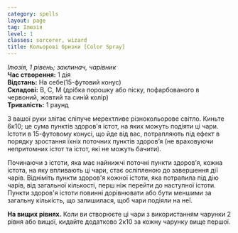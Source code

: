 ```yaml
---
category: spells
layout: page
tag: Ілюзія
level: 1
classes: sorcerer, wizard
title: Кольорові бризки [Color Spray]
---
```


_Ілюзія, 1 рівень; заклинач, чарівник_    
**Час створення:** 1 дія   
**Відстань:** На себе(15-футовий конус)   
**Складові:** В, С, М (дрібка порошку або піску, пофарбованого в червоний, жовтий та синій колір)    
**Тривалість:** 1 раунд   

З вашої руки злітає сліпуче мерехтливе різнокольорове світло. Киньте 6к10; це сума пунктів здоров'я істот, на яких можуть подіяти ці чари. Істоти в 15-футовому конусі, що йде від вас, потрапляють під ефект в порядку зростання їхніх поточних пунктів здоров’я (не враховуючи непритомних істот та істот, які не можуть бачити).    

Починаючи з істоти, яка має найнижчі поточні пункти здоров’я, кожна істота, на яку впливають ці чари, стає осліпленою до завершення дії чарів. Відніміть пункти здоров'я кожної істоти, яка потрапила під дію чарів, від загальної кількості, перш ніж перейти до наступної істоти. Пункти здоров'я істоти повинні дорівнювати або бути меншими за загальну кількість, що залишилася, щоб чари подіяли на неї.   

**На вищих рівнях.** Коли ви створюєте ці чари з використанням чарунки 2 рівня або вищої, кидайте додатково 2к10 за кожну чарунку вище першої. 
